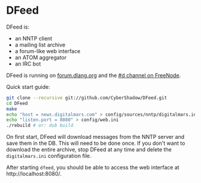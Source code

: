 DFeed
=====

DFeed is:

- an NNTP client
- a mailing list archive
- a forum-like web interface
- an ATOM aggregator
- an IRC bot

DFeed is running on [forum.dlang.org](https://forum.dlang.org/)
and the [#d channel on FreeNode](irc://chat.freenode.net/d).

Quick start guide:

```bash
git clone --recursive git://github.com/CyberShadow/DFeed.git
cd DFeed
make
echo "host = news.digitalmars.com" > config/sources/nntp/digitalmars.ini
echo "listen.port = 8080" > config/web.ini
./rebuild # or: dub build
```

On first start, DFeed will download messages from the NNTP server
and save them in the DB. This will need to be done once.
If you don't want to download the entire archive, stop DFeed at any time
and delete the `digitalmars.ini` configuration file.

After starting `dfeed`, you should be able to access the web
interface at http://localhost:8080/.
